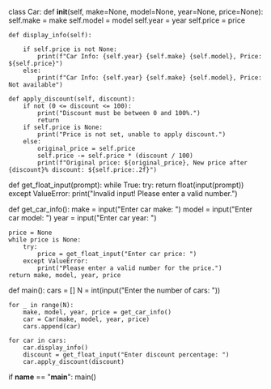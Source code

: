 class Car:
    def __init__(self, make=None, model=None, year=None, price=None):
        self.make = make
        self.model = model
        self.year = year
        self.price = price

    def display_info(self):

        if self.price is not None:
            print(f"Car Info: {self.year} {self.make} {self.model}, Price: ${self.price}")
        else:
            print(f"Car Info: {self.year} {self.make} {self.model}, Price: Not available")

    def apply_discount(self, discount):
        if not (0 <= discount <= 100):
            print("Discount must be between 0 and 100%.")
            return
        if self.price is None:
            print("Price is not set, unable to apply discount.")
        else:
            original_price = self.price
            self.price -= self.price * (discount / 100)
            print(f"Original price: ${original_price}, New price after {discount}% discount: ${self.price:.2f}")

def get_float_input(prompt):
    while True:
        try:
            return float(input(prompt))
        except ValueError:
            print("Invalid input! Please enter a valid number.")

def get_car_info():
    make = input("Enter car make: ")
    model = input("Enter car model: ")
    year = input("Enter car year: ")

    price = None
    while price is None:
        try:
            price = get_float_input("Enter car price: ")
        except ValueError:
            print("Please enter a valid number for the price.")
    return make, model, year, price

def main():
    cars = []
    N = int(input("Enter the number of cars: "))

    for _ in range(N):
        make, model, year, price = get_car_info()
        car = Car(make, model, year, price)
        cars.append(car)

    for car in cars:
        car.display_info()
        discount = get_float_input("Enter discount percentage: ")
        car.apply_discount(discount)

if __name__ == "__main__":
    main()
